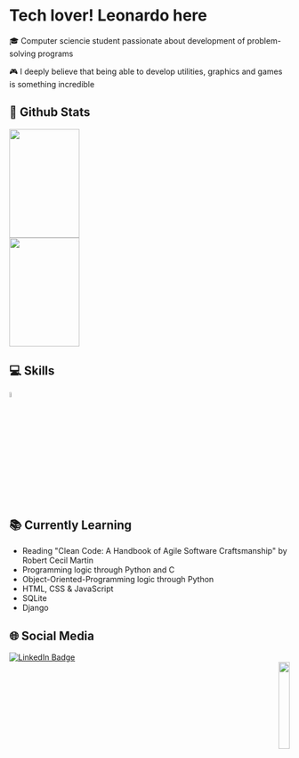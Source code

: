 # Tech lover! Leonardo here

🎓 Computer sciencie student passionate about development of problem-solving programs

🎮 I deeply believe that being able to develop utilities, graphics and games is something incredible

## 👾 Github Stats

<div align="left">
    <img width="50%" height="195px" src="https://github-readme-stats.vercel.app/api?username=leonardocassauara&show_icons=true&theme=dark">
    <img width="50%" height="195px" src="https://github-readme-stats.vercel.app/api/top-langs/?username=leonardocassauara&layout=compact&theme=dark">
</div>

## 💻 Skills

<div>
  <img src="https://camo.githubusercontent.com/dd8b0601cdfefe534a6a26f4c29c7f8a5fcfc315002655f519c73121f7bad8bc/68747470733a2f2f63646e2e6a7364656c6976722e6e65742f67682f64657669636f6e732f64657669636f6e2f69636f6e732f707974686f6e2f707974686f6e2d6f726967696e616c2e737667" width="5%" height="5%">
</div>

## 📚 Currently Learning

  * Reading "Clean Code: A Handbook of Agile Software Craftsmanship" by Robert Cecil Martin
  * Programming logic through Python and C
  * Object-Oriented-Programming logic through Python
  * HTML, CSS & JavaScript
  * SQLite
  * Django

## 🌐 Social Media

<div id="badges">
  <a href="https://www.linkedin.com/in/leonardo-cassauara-maia-b6228b214">
    <img src="https://img.shields.io/badge/LinkedIn-blue?style=for-the-badge&logo=linkedin&logoColor=white" alt="LinkedIn Badge"/>
  </a>
</div>
<div align="right">
    <img width="20%" src="https://i.imgur.com/Rk5AiUp.png">
</div>
